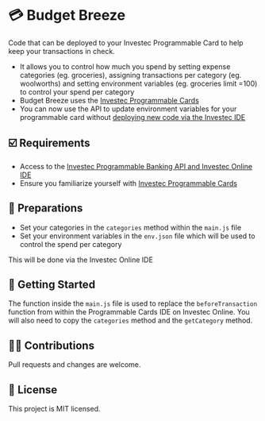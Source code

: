# 💳 Budget Breeze

Code that can be deployed to your Investec Programmable Card to help keep your transactions in check.

- It allows you to control how much you spend by setting expense categories (eg. groceries), assigning transactions per category (eg. woolworths)  and setting environment variables (eg. groceries limit =100)  to control your  spend per category
- Budget Breeze uses the [Investec Programmable Cards](https://developer.investec.com/za/programmable-card)
- You can now use the API to update environment variables for your programmable card without [deploying new code via the Investec IDE](https://developer.investec.com/za/api-products/documentation)

## ☑️ Requirements

- Access to the [Investec Programmable Banking API and Investec Online IDE](https://developer.investec.com/za/api-products)
- Ensure you familiarize yourself with [Investec Programmable Cards](https://offerzen.gitbook.io/programmable-banking-community-wiki/get-started/card-quick-start-guide)

## 🔑 Preparations

- Set your categories in the `categories` method within the `main.js` file
- Set your environment variables in the `env.json` file which will be used to control the spend per category

This will be done via the Investec Online IDE

## 🚀 Getting Started

The function inside the `main.js` file is used to replace the `beforeTransaction` function from within the Programmable Cards IDE on Investec Online. You will also need to copy the `categories` method and the `getCategory` method.

## 🧑‍💻 Contributions

Pull requests and changes are welcome.

## 📄 License

This project is MIT licensed.
